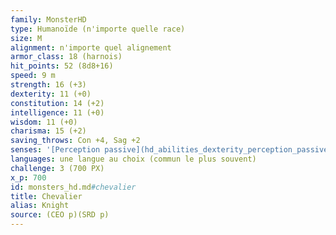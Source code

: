 ```yaml
---
family: MonsterHD
type: Humanoïde (n'importe quelle race)
size: M
alignment: n'importe quel alignement
armor_class: 18 (harnois)
hit_points: 52 (8d8+16)
speed: 9 m
strength: 16 (+3)
dexterity: 11 (+0)
constitution: 14 (+2)
intelligence: 11 (+0)
wisdom: 11 (+0)
charisma: 15 (+2)
saving_throws: Con +4, Sag +2
senses: '[Perception passive](hd_abilities_dexterity_perception_passive.md) 10'
languages: une langue au choix (commun le plus souvent)
challenge: 3 (700 PX)
x_p: 700
id: monsters_hd.md#chevalier
title: Chevalier
alias: Knight
source: (CEO p)(SRD p)
---
```


